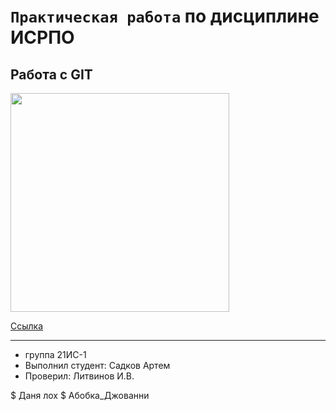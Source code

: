 # ``Практическая работа`` по дисциплине ИСРПО

## Работа с GIT

<p><img src = "https://upload.wikimedia.org/wikipedia/commons/thumb/8/8e/Black_Bovan.jpg/1200px-Black_Bovan.jpg" width = "350"></p>

<p><a href = "https://religion-info.ru/marriage/igry-na-dvoih-draki-negry-igry-draki-na-dvoih-azart-igry-draki-na-dvoih/">Ссылка</a></p>

-----

* группа 21ИС-1
* Выполнил студент:  Садков Артем
* Проверил: Литвинов И.В.

$ Даня лох
$ Абобка_Джованни
